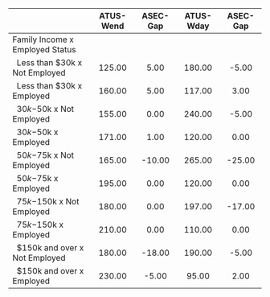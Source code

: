 
|                      |    ATUS-Wend |     ASEC-Gap |    ATUS-Wday |     ASEC-Gap |
| -------------------- | :----------: | :----------: | :----------: | :----------: |
| Family Income x Employed Status |              |              |              |              |
| &nbsp;&nbsp;Less than $30k x Not Employed |       125.00 |         5.00 |       180.00 |        -5.00 |
| &nbsp;&nbsp;Less than $30k x Employed |       160.00 |         5.00 |       117.00 |         3.00 |
| &nbsp;&nbsp;$30k-$50k x Not Employed |       155.00 |         0.00 |       240.00 |        -5.00 |
| &nbsp;&nbsp;$30k-$50k x Employed |       171.00 |         1.00 |       120.00 |         0.00 |
| &nbsp;&nbsp;$50k-$75k x Not Employed |       165.00 |       -10.00 |       265.00 |       -25.00 |
| &nbsp;&nbsp;$50k-$75k x Employed |       195.00 |         0.00 |       120.00 |         0.00 |
| &nbsp;&nbsp;$75k-$150k x Not Employed |       180.00 |         0.00 |       197.00 |       -17.00 |
| &nbsp;&nbsp;$75k-$150k x Employed |       210.00 |         0.00 |       110.00 |         0.00 |
| &nbsp;&nbsp;$150k and over x Not Employed |       180.00 |       -18.00 |       190.00 |        -5.00 |
| &nbsp;&nbsp;$150k and over x Employed |       230.00 |        -5.00 |        95.00 |         2.00 |

